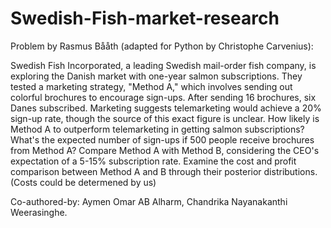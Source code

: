 # Swedish-Fish-market-research

Problem by Rasmus Bååth (adapted for Python by Christophe Carvenius):

Swedish Fish Incorporated, a leading Swedish mail-order fish company, is exploring the Danish market with one-year salmon subscriptions. They tested a marketing strategy, "Method A," which involves sending out colorful brochures to encourage sign-ups. After sending 16 brochures, six Danes subscribed. Marketing suggests telemarketing would achieve a 20% sign-up rate, though the source of this exact figure is unclear.
How likely is Method A to outperform telemarketing in getting salmon subscriptions?
What's the expected number of sign-ups if 500 people receive brochures from Method A? 
Compare Method A with Method B, considering the CEO's expectation of a 5-15% subscription rate.
Examine the cost and profit comparison between Method A and B through their posterior distributions. (Costs could be determened by us)

Co-authored-by: Aymen Omar AB Alharm, Chandrika Nayanakanthi Weerasinghe.
